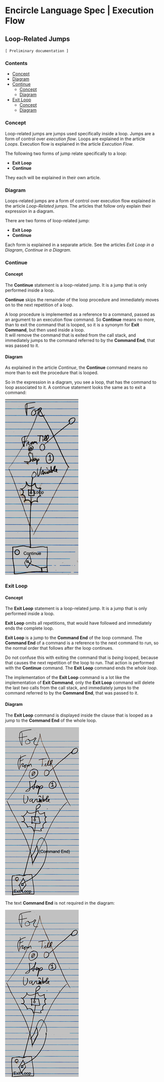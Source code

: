 ﻿Encircle Language Spec | Execution Flow
=======================================

Loop-Related Jumps
------------------

`[ Preliminary documentation ]`

### Contents

- [Concept](#concept)
- [Diagram](#diagram)
- [Continue](#continue)
    - [Concept](#concept-1)
    - [Diagram](#diagram-1)
- [Exit Loop](#exit-loop)
    - [Concept](#concept-2)
    - [Diagram](#diagram-2)

### Concept

Loop-related jumps are jumps used specifically inside a loop. Jumps are a form of control over *execution flow*. Loops are explained in the article *Loops*. Execution flow is explained in the article *Execution Flow*.

The following two forms of jump relate specifically to a loop:

- __Exit Loop__
- __Continue__

They each will be explained in their own article.

### Diagram

Loops-related jumps are a form of control over execution flow explained in the article *Loop-Related jumps*. The articles that follow only explain their expression in a diagram.

There are two forms of loop-related jump:

- __Exit Loop__
- __Continue__

Each form is explained in a separate article. See the articles *Exit Loop in a Diagram*, *Continue in a Diagram.*

### Continue

#### Concept

The __Continue__ statement is a loop-related jump. It is a jump that is only performed inside a loop.

__Continue__ skips the remainder of the loop procedure and immediately moves on to the next repetition of a loop.

A loop procedure is implemented as a reference to a command, passed as an argument to an execution flow command. So __Continue__ means no more, than to exit the command that is looped, so it is a synonym for __Exit Command__, but then used inside a loop.  
It will remove the command that is exited from the call stack, and immediately jumps to the command referred to by the __Command End__, that was passed to it.

#### Diagram

As explained in the article *Continue*, the __Continue__ command means no more than to exit the procedure that is looped.

So in the expression in a diagram, you see a loop, that has the command to loop associated to it. A continue statement looks the same as to exit a command:

![](images/5.%20Loop-Related%20Jumps.001.png)

### Exit Loop

#### Concept

The __Exit Loop__ statement is a loop-related jump. It is a jump that is only performed inside a loop.

__Exit Loop__ omits all repetitions, that would have followed and immediately ends the complete loop.

__Exit Loop__ is a jump to the __Command End__ of the loop command. The __Command End__ of a command is a reference to the next command to run, so the normal order that follows after the loop continues.

Do not confuse this with exiting the command that is *being* looped, because that causes the next repetition of the loop to run. That action is performed with the __Continue__ command. The __Exit Loop__ command ends the *whole loop*.

The implementation of the __Exit Loop__ command is a lot like the implementation of __Exit Command__, only the __Exit Loop__ command will delete the last *two* calls from the call stack, and immediately jumps to the command referred to by the __Command End__, that was passed to it.

#### Diagram

The __Exit Loop__ command is displayed inside the clause that is looped as a jump to the __Command End__ of the whole loop.

![](images/5.%20Loop-Related%20Jumps.002.png)

The text __Command End__ is not required in the diagram:

![](images/5.%20Loop-Related%20Jumps.003.png)

